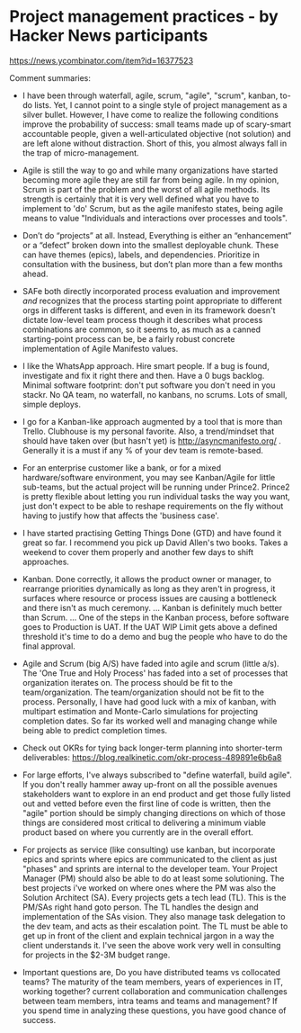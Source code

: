 # Project management practices - by Hacker News participants

https://news.ycombinator.com/item?id=16377523

Comment summaries:

* I have been through waterfall, agile, scrum, "agile", "scrum", kanban, to-do lists. Yet, I cannot point to a single style of project management as a silver bullet. However, I have come to realize the following conditions improve the probability of success: small teams made up of scary-smart accountable people, given a well-articulated objective (not solution) and are left alone without distraction. Short of this, you almost always fall in the trap of micro-management.

* Agile is still the way to go and while many organizations have started becoming more agile they are still far from being agile. In my opinion, Scrum is part of the problem and the worst of all agile methods. Its strength is certainly that it is very well defined what you have to implement to 'do' Scrum, but as the agile manifesto states, being agile means to value "Individuals and interactions over processes and tools".

* Don’t do “projects” at all. Instead, Everything is either an “enhancement” or a “defect” broken down into the smallest deployable chunk. These can have themes (epics), labels, and dependencies. Prioritize in consultation with the business, but don’t plan more than a few months ahead.

* SAFe both directly incorporated process evaluation and improvement *and* recognizes that the process starting point appropriate to different orgs in different tasks is different, and even in its framework doesn't dictate low-level team process though it describes what process combinations are common, so it seems to, as much as a canned starting-point process can be, be a fairly robust concrete implementation of Agile Manifesto values.

* I like the WhatsApp approach. Hire smart people. If a bug is found, investigate and fix it right there and then. Have a 0 bugs backlog. Minimal software footprint: don't put software you don't need in you stackr. No QA team, no waterfall, no kanbans, no scrums. Lots of small, simple deploys.

* I go for a Kanban-like approach augmented by a tool that is more than Trello. Clubhouse is my personal favorite. Also, a trend/mindset that should have taken over (but hasn't yet) is http://asyncmanifesto.org/ . Generally it is a must if any % of your dev team is remote-based.

* For an enterprise customer like a bank, or for a mixed hardware/software environment, you may see Kanban/Agile for little sub-teams, but the actual project will be running under Prince2. Prince2 is pretty flexible about letting you run individual tasks the way you want, just don't expect to be able to reshape requirements on the fly without having to justify how that affects the 'business case'.

* I have started practising Getting Things Done (GTD) and have found it great so far. I recommend you pick up David Allen's two books. Takes a weekend to cover them properly and another few days to shift approaches.

* Kanban. Done correctly, it allows the product owner or manager, to rearrange priorities dynamically as long as they aren't in progress, it surfaces where resource or process issues are causing a bottleneck and there isn't as much ceremony. ...  Kanban is definitely much better than Scrum. ... One of the steps in the Kanban process, before software goes to Production is UAT. If the UAT WIP Limit gets above a defined threshold it's time to do a demo and bug the people who have to do the final approval.

* Agile and Scrum (big A/S) have faded into agile and scrum (little a/s). The 'One True and Holy Process' has faded into a set of processes that organization iterates on. The process should be fit to the team/organization. The team/organization should not be fit to the process. Personally, I have had good luck with a mix of kanban, with multipart estimation and Monte-Carlo simulations for projecting completion dates. So far its worked well and managing change while being able to predict completion times.

*  Check out OKRs for tying back longer-term planning into shorter-term deliverables: https://blog.realkinetic.com/okr-process-489891e6b6a8

* For large efforts, I've always subscribed to "define waterfall, build agile". If you don't really hammer away up-front on all the possible avenues stakeholders want to explore in an end product and get those fully listed out and vetted before even the first line of code is written, then the "agile" portion should be simply changing directions on which of those things are considered most critical to delivering a minimum viable product based on where you currently are in the overall effort.

* For projects as service (like consulting) use kanban, but incorporate epics and sprints where epics are communicated to the client as just "phases" and sprints are internal to the developer team. Your Project Manager (PM) should also be able to do at least some solutioning. The best projects i've worked on where ones where the PM was also the Solution Architect (SA). Every projects gets a tech lead (TL). This is the PM/SAs right hand goto person. The TL handles the design and implementation of the SAs vision. They also manage task delegation to the dev team, and acts as their escalation point. The TL must be able to get up in front of the client and explain technical jargon in a way the client understands it. I've seen the above work very well in consulting for projects in the $2-3M budget range.

* Important questions are, Do you have distributed teams vs collocated teams? The maturity of the team members, years of experiences in IT, working together? current collaboration and communication challenges between team members, intra teams and teams and management? If you spend time in analyzing these questions, you have good chance of success.
